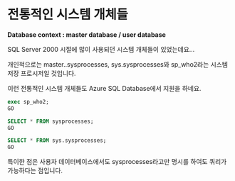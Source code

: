 # 전통적인 시스템 개체들

**Database context : master database / user database**

SQL Server 2000 시절에 많이 사용되던 시스템 개체들이 있었는데요...

개인적으로는 master..sysprocesses, sys.sysprocesses와 sp_who2라는 시스템 저장 프로시저일 것입니다.

이런 전통적인 시스템 개체들도 Azure SQL Database에서 지원을 하네요.

```SQL
exec sp_who2;
GO

SELECT * FROM sysprocesses;
GO

SELECT * FROM sys.sysprocesses;
GO

```

특이한 점은 사용자 데이터베이스에서도 sysprocesses라고만 명시를 하여도 쿼리가 가능하다는 점입니다.